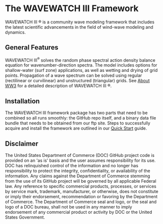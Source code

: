 # The WAVEWATCH III Framework

WAVEWATCH III &reg; is a community wave modeling framework that includes the 
latest scientific advancements in the field of wind-wave modeling and dynamics.

## General Features

WAVEWATCH III<sup>&reg;</sup> solves the random phase spectral action density 
balance equation for wavenumber-direction spectra. The model includes options 
for shallow-water (surf zone) applications, as well as wetting and drying of 
grid points. Propagation of a wave spectrum can be solved using regular 
(rectilinear or curvilinear) and unstructured (triangular) grids. See 
[About WW3](https://github.com/NOAA-EMC/WW3/wiki/About-WW3) for a 
detailed description of WAVEWATCH III &reg;.

## Installation

The WAVEWATCH III framework package has two parts that need to be combined so 
all runs smoothly: the GitHub repo itself, and a binary data file bundle that 
needs to be obtained from our ftp site. Steps to successfully acquire and install 
the framework are outlined in our [Quick Start](https://github.com/NOAA-EMC/WW3/wiki/Quick-Start)
guide.

## Disclaimer

The United States Department of Commerce (DOC) GitHub project code is provided
on an 'as is' basis and the user assumes responsibility for its use. DOC has
relinquished control of the information and no longer has responsibility to
protect the integrity, confidentiality, or availability of the information. Any
claims against the Department of Commerce stemming from the use of its GitHub
project will be governed by all applicable Federal law. Any reference to
specific commercial products, processes, or services by service mark,
trademark, manufacturer, or otherwise, does not constitute or imply their
endorsement, recommendation or favoring by the Department of Commerce. The
Department of Commerce seal and logo, or the seal and logo of a DOC bureau,
shall not be used in any manner to imply endorsement of any commercial product
or activity by DOC or the United States Government.

